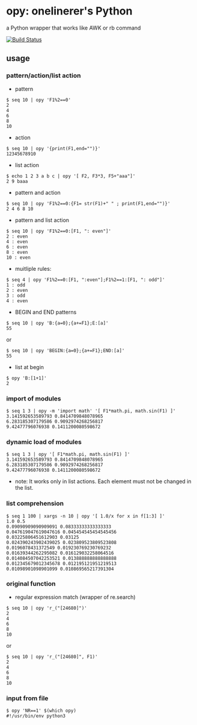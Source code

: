 # opy: onelinerer's Python

 a Python wrapper that works like AWK or rb command

[![Build Status](https://travis-ci.org/ryuichiueda/py.svg?branch=master)](https://travis-ci.org/ryuichiueda/py)

## usage 

### pattern/action/list action

* pattern

```
$ seq 10 | opy 'F1%2==0'
2
4
6
8
10
```

* action

```
$ seq 10 | opy '{print(F1,end="")}' 
12345678910
```

* list action

```
$ echo 1 2 3 a b c | opy '[ F2, F3*3, F5+"aaa"]'
2 9 baaa
```

* pattern and action

```
$ seq 10 | opy 'F1%2==0:{F1= str(F1)+" " ; print(F1,end="")}' 
2 4 6 8 10 
```

* pattern and list action

```
$ seq 10 | opy 'F1%2==0:[F1, ": even"]'
2 : even
4 : even
6 : even
8 : even
10 : even
```

* muitliple rules:

```
$ seq 4 | opy 'F1%2==0:[F1, ":even"];F1%2==1:[F1, ": odd"]'
1 : odd
2 : even
3 : odd
4 : even
```

* BEGIN and END patterns

```
$ seq 10 | opy 'B:{a=0};{a+=F1};E:[a]'
55
```

or 

```
$ seq 10 | opy 'BEGIN:{a=0};{a+=F1};END:[a]'
55
```

* list at begin

```
$ opy 'B:[1+1]'
2
```

### import of modules

```
$ seq 1 3 | opy -m 'import math' '[ F1*math.pi, math.sin(F1) ]' 
3.141592653589793 0.8414709848078965
6.283185307179586 0.9092974268256817
9.42477796076938 0.1411200080598672
```

### dynamic load of modules 

```
$ seq 1 3 | opy '[ F1*math.pi, math.sin(F1) ]' 
3.141592653589793 0.8414709848078965
6.283185307179586 0.9092974268256817
9.42477796076938 0.1411200080598672
```

* note: It works only in list actions. Each element must not be changed in the list.

### list comprehension

```
$ seq 1 100 | xargs -n 10 | opy '[ 1.0/x for x in f[1:3] ]'
1.0 0.5
0.09090909090909091 0.08333333333333333
0.047619047619047616 0.045454545454545456
0.03225806451612903 0.03125
0.024390243902439025 0.023809523809523808
0.0196078431372549 0.019230769230769232
0.01639344262295082 0.016129032258064516
0.014084507042253521 0.013888888888888888
0.012345679012345678 0.012195121951219513
0.01098901098901099 0.010869565217391304
```

### original function

* regular expression match (wrapper of re.search)

```
$ seq 10 | opy 'r_("[24680]")'
2
4
6
8
10
```
or

```
$ seq 10 | opy 'r_("[24680]", F1)'
2
4
6
8
10
```


### input from file

```
$ opy 'NR==1' $(which opy)
#!/usr/bin/env python3
```
